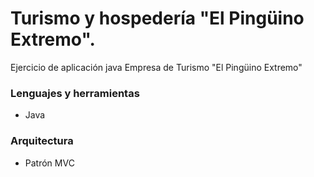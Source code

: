 # Turismo y hospedería "El Pingüino Extremo".
Ejercicio de aplicación java Empresa de Turismo "El Pingüino Extremo"
### Lenguajes y herramientas
- Java
### Arquitectura 
- Patrón MVC


